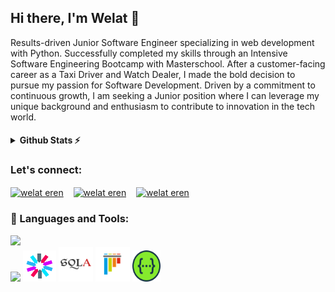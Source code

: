 ## Hi there, I'm Welat 👋

Results-driven Junior Software Engineer specializing in web development with Python. Successfully completed my skills through an Intensive Software Engineering Bootcamp with Masterschool. After a customer-facing career as a Taxi Driver and Watch Dealer, I made the bold decision to pursue my passion for Software Development. Driven by a commitment to continuous growth, I am seeking a Junior position where I can leverage my unique background and enthusiasm to contribute to innovation in the tech world.

<h4>
<details>
  <summary>Github Stats ⚡</summary><br>
  
  [![Top Langs](https://github-readme-stats.vercel.app/api/top-langs/?username=Welat-E&layout=compact&theme=blueberry&count_private=true&hide_border=true)](https://github.com/anuraghazra/github-readme-stats)
</details>
</h4>

<h3>Let's connect:</h3>
<p>
<a href="https://www.linkedin.com/in/welateren/" target="blank" ><img align="center" src="https://skillicons.dev/icons?i=linkedin" alt="welat eren" height="40" width="40" /></a>
  &nbsp;&nbsp;
<a href="mailto:welaterenug@gmail.com" target="blank"><img align="center" src="https://skillicons.dev/icons?i=gmail" alt="welat eren" height="40" width="40" /></a>
  &nbsp;&nbsp;
<a href="https://www.instagram.com/welat__e/" target="blank"><img align="center" src="https://skillicons.dev/icons?i=instagram" alt="welat eren" height="40" width="40" /></a>
</p>



<h3 align="left"> 🔧 Languages and Tools:</h3>
<p>
<img src="https://skillicons.dev/icons?i=py,html,css,git,flask,postgres"/><br>
<img src="https://skillicons.dev/icons?i=postman"/>
<img src="https://raw.githubusercontent.com/Welat-E/Welat-E/main/icons8-json-web-token-48.svg" width="53" height="50" />
<img src="https://raw.githubusercontent.com/Welat-E/Welat-E/main/SQLAlchemy.svg" width="55" height="55" />
<img src="https://raw.githubusercontent.com/Welat-E/Welat-E/main/pytest.svg" width="55" height="55" />
<img src="https://raw.githubusercontent.com/Welat-E/Welat-E/main/Swagger.svg" width="45" height="50" />
</p>
